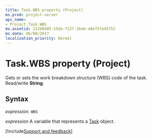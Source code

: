 ```yaml
---
title: Task.WBS property (Project)
ms.prod: project-server
api_name:
- Project.Task.WBS
ms.assetid: 21268405-15da-f12f-2beb-a8e757ed5752
ms.date: 06/08/2017
localization_priority: Normal
---
```



# Task.WBS property (Project)

Gets or sets the work breakdown structure (WBS) code of the task. Read/write  **String**.


## Syntax

_expression_. `WBS`

_expression_ A variable that represents a [Task](./Project.Task.md) object.

[!include[Support and feedback](~/includes/feedback-boilerplate.md)]